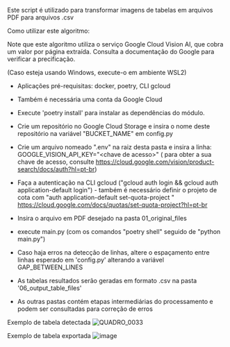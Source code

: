 Este script é utilizado para transformar imagens de tabelas em arquivos PDF para arquivos .csv

Como utilizar este algoritmo:

Note que este algoritmo utiliza o serviço Google Cloud Vision AI, que cobra um valor por página extraída. Consulta a documentação do Google para verificar a precificação.

(Caso esteja usando Windows, execute-o em ambiente WSL2)

- Aplicações pré-requisitas: docker, poetry, CLI gcloud 
- Também é necessária uma conta da Google Cloud

- Execute 'poetry install' para instalar as dependências do módulo.
- Crie um repositório no Google Cloud Storage e insira o nome deste repositório na variável "BUCKET_NAME" em config.py
- Crie um arquivo nomeado ".env" na raiz desta pasta e insira a linha: GOOGLE_VISION_API_KEY="\<chave de acesso\>" ( para obter a sua chave de acesso, consulte https://cloud.google.com/vision/product-search/docs/auth?hl=pt-br)
- Faça a autenticação na CLI gcloud ("gcloud auth login && gcloud auth application-default login") - também é necessário definir o projeto de cota com "auth application-default set-quota-project <nome-do-projeto>" https://cloud.google.com/docs/quotas/set-quota-project?hl=pt-br
- Insira o arquivo em PDF desejado na pasta 01_original_files
- execute main.py (com os comandos "poetry shell" seguido de "python main.py")

- Caso haja erros na detecção de linhas, altere o espaçamento entre linhas esperado em 'config.py' alterando a variável GAP_BETWEEN_LINES

- As tabelas resultados serão geradas em formato .csv na pasta '06_output_table_files'
- As outras pastas contém etapas intermediárias do processamento e podem ser consultadas para correção de erros

Exemplo de tabela detectada
![QUADRO_0033](https://github.com/caio-donalisio/tcc/assets/58789818/de6a0ce0-d660-48a1-b420-3226de5f4c4a)

Exemplo de tabela exportada
![image](https://github.com/caio-donalisio/tcc/assets/58789818/63fb0786-365d-4a65-8433-3208f038cb1e)
